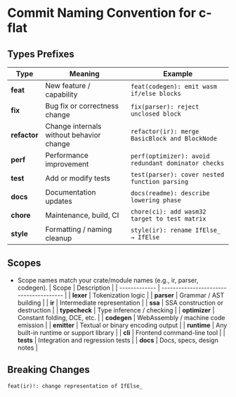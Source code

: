 # Commit Naming Convention for c-flat

## Types Prefixes

| Type         | Meaning                                  | Example                                             |
| ------------ | ---------------------------------------- | --------------------------------------------------- |
| **feat**     | New feature / capability                 | `feat(codegen): emit wasm if/else blocks`           |
| **fix**      | Bug fix or correctness change            | `fix(parser): reject unclosed block`                |
| **refactor** | Change internals without behavior change | `refactor(ir): merge BasicBlock and BlockNode`      |
| **perf**     | Performance improvement                  | `perf(optimizer): avoid redundant dominator checks` |
| **test**     | Add or modify tests                      | `test(parser): cover nested function parsing`       |
| **docs**     | Documentation updates                    | `docs(readme): describe lowering phase`             |
| **chore**    | Maintenance, build, CI                   | `chore(ci): add wasm32 target to test matrix`       |
| **style**    | Formatting / naming cleanup              | `style(ir): rename IfElse_ → IfElse`                |

## Scopes

- Scope names match your crate/module names (e.g., ir, parser, codegen).
  | Scope | Description |
  | ------------- | --------------------------------------- |
  | **lexer** | Tokenization logic |
  | **parser** | Grammar / AST building |
  | **ir** | Intermediate representation |
  | **ssa** | SSA construction or destruction |
  | **typecheck** | Type inference / checking |
  | **optimizer** | Constant folding, DCE, etc. |
  | **codegen** | WebAssembly / machine code emission |
  | **emitter** | Textual or binary encoding output |
  | **runtime** | Any built-in runtime or support library |
  | **cli** | Frontend command-line tool |
  | **tests** | Integration and regression tests |
  | **docs** | Docs, specs, design notes |

## Breaking Changes

`feat(ir)!: change representation of IfElse_`
